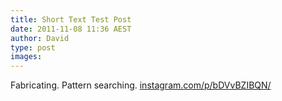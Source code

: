 ```yaml
---
title: Short Text Test Post
date: 2011-11-08 11:36 AEST
author: David
type: post
images:
---
```


Fabricating. Pattern searching. <a href="http://instagram.com/p/bDVvBZIBQN/" target="_blank" title="@oneiota_">instagram.com/p/bDVvBZIBQN/</a>